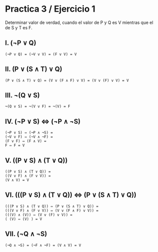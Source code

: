 # Practica 3 / Ejercicio 1  
Determinar valor de verdad, cuando el valor de P y Q es V mientras que el de S y T es F.  
## I. (¬P ∨ Q)
```
(¬P v Q) = (¬V v V) = (F v V) = V
```
## II. (P ∨ (S ∧ T) ∨ Q)
```
(P ∨ (S ∧ T) ∨ Q) = (V v (F ∧ F) v V) = (V v (F) v V) = V
```
## III. ¬(Q ∨ S)
```
¬(Q ∨ S) = ¬(V v F) = ¬(V) = F
```
## IV. (¬P ∨ S) ⇔ (¬P ∧ ¬S)
```
(¬P ∨ S) ⇔ (¬P ∧ ¬S) =
(¬V v F) ⇔ (¬V ∧ ¬F) =
(F v F) ⇔ (F ∧ V) =
F ⇔ F = V
```
## V. ((P ∨ S) ∧ (T ∨ Q))
```
((P ∨ S) ∧ (T ∨ Q)) =
((V v F) ∧ (F v V)) =
(V ∧ V) = V
```
## VI. (((P ∨ S) ∧ (T ∨ Q)) ⇔ (P ∨ (S ∧ T) ∨ Q))
```
(((P ∨ S) ∧ (T ∨ Q)) ⇔ (P ∨ (S ∧ T) ∨ Q)) = 
(((V v F) ∧ (F v V)) ⇔ (V v (F ∧ F) v V)) =
(((V) ∧ (V)) ⇔ (V v (F) v V)) =
( (V) ⇔ (V) ) = V
```
## VII. (¬Q ∧ ¬S)
```
(¬Q ∧ ¬S) = (¬F ∧ ¬F) = (V ∧ V) = V
```
